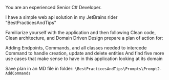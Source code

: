 ﻿You are an experienced Senior C# Developer.

I have a simple web api solution in my JetBrains rider "BestPracticesAndTips"

Familiarize yourself with the application and then following Clean code, Clean architecture, and Domain Driven Design prepare a plan of action for:

Adding Endpoints, Commands, and all classes needed to intercede Command to handle creation, update and delete entities
And find five more use cases that make sense to have in this application looking at its domain

Save plan in an MD file in folder: `\BestPracticesAndTips\Prompts\Prompt2-AddCommands`